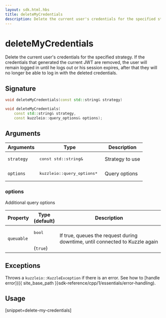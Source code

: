 ```yaml
---
layout: sdk.html.hbs
title: deleteMyCredentials
description: Delete the current user's credentials for the specified strategy
---
```


# deleteMyCredentials

Delete the current user's credentials for the specified strategy. If the credentials that generated the current JWT are removed, the user will remain logged in until he logs out or his session expires, after that they will no longer be able to log in with the deleted credentials.

## Signature

```cpp
void deleteMyCredentials(const std::string& strategy)

void deleteMyCredentials(
    const std::string& strategy, 
    const kuzzleio::query_options& options);
```

## Arguments

| Arguments    | Type    | Description | 
|--------------|---------|-------------|
| `strategy` | <pre>const std::string&</pre> | Strategy to use
| `options`  | <pre>kuzzleio::query_options\* </pre>   | Query options


### options

Additional query options

| Property     | Type<br/>(default)    | Description        | 
| ---------- | ------- | --------------------------------- | 
| `queuable` | <pre>bool</pre><br/>(`true`) | If true, queues the request during downtime, until connected to Kuzzle again |

## Exceptions

Throws a `kuzzleio::KuzzleException` if there is an error. See how to [handle error]({{ site_base_path }}sdk-reference/cpp/1/essentials/error-handling).

## Usage

[snippet=delete-my-credentials]
